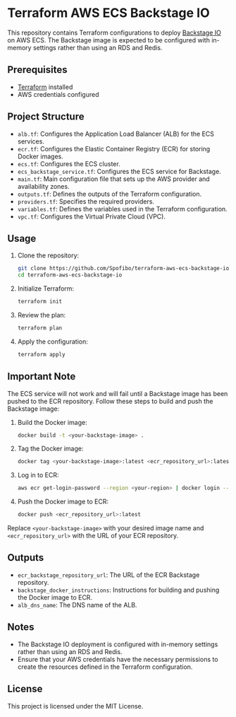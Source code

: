 # Terraform AWS ECS Backstage IO

This repository contains Terraform configurations to deploy [Backstage IO](https://backstage.io/) on AWS ECS. The Backstage image is expected to be configured with in-memory settings rather than using an RDS and Redis.

## Prerequisites

- [Terraform](https://www.terraform.io/downloads.html) installed
- AWS credentials configured

## Project Structure

- `alb.tf`: Configures the Application Load Balancer (ALB) for the ECS services.
- `ecr.tf`: Configures the Elastic Container Registry (ECR) for storing Docker images.
- `ecs.tf`: Configures the ECS cluster.
- `ecs_backstage_service.tf`: Configures the ECS service for Backstage.
- `main.tf`: Main configuration file that sets up the AWS provider and availability zones.
- `outputs.tf`: Defines the outputs of the Terraform configuration.
- `providers.tf`: Specifies the required providers.
- `variables.tf`: Defines the variables used in the Terraform configuration.
- `vpc.tf`: Configures the Virtual Private Cloud (VPC).

## Usage

1. Clone the repository:
    ```sh
    git clone https://github.com/Spofibo/terraform-aws-ecs-backstage-io.git
    cd terraform-aws-ecs-backstage-io
    ```

2. Initialize Terraform:
    ```sh
    terraform init
    ```

3. Review the plan:
    ```sh
    terraform plan
    ```

4. Apply the configuration:
    ```sh
    terraform apply
    ```

## Important Note

The ECS service will not work and will fail until a Backstage image has been pushed to the ECR repository. Follow these steps to build and push the Backstage image:

1. Build the Docker image:
    ```sh
    docker build -t <your-backstage-image> .
    ```

2. Tag the Docker image:
    ```sh
    docker tag <your-backstage-image>:latest <ecr_repository_url>:latest
    ```

3. Log in to ECR:
    ```sh
    aws ecr get-login-password --region <your-region> | docker login --username AWS --password-stdin <ecr_repository_url>
    ```

4. Push the Docker image to ECR:
    ```sh
    docker push <ecr_repository_url>:latest
    ```

Replace `<your-backstage-image>` with your desired image name and `<ecr_repository_url>` with the URL of your ECR repository.

## Outputs

- `ecr_backstage_repository_url`: The URL of the ECR Backstage repository.
- `backstage_docker_instructions`: Instructions for building and pushing the Docker image to ECR.
- `alb_dns_name`: The DNS name of the ALB.

## Notes

- The Backstage IO deployment is configured with in-memory settings rather than using an RDS and Redis.
- Ensure that your AWS credentials have the necessary permissions to create the resources defined in the Terraform configuration.

## License

This project is licensed under the MIT License.